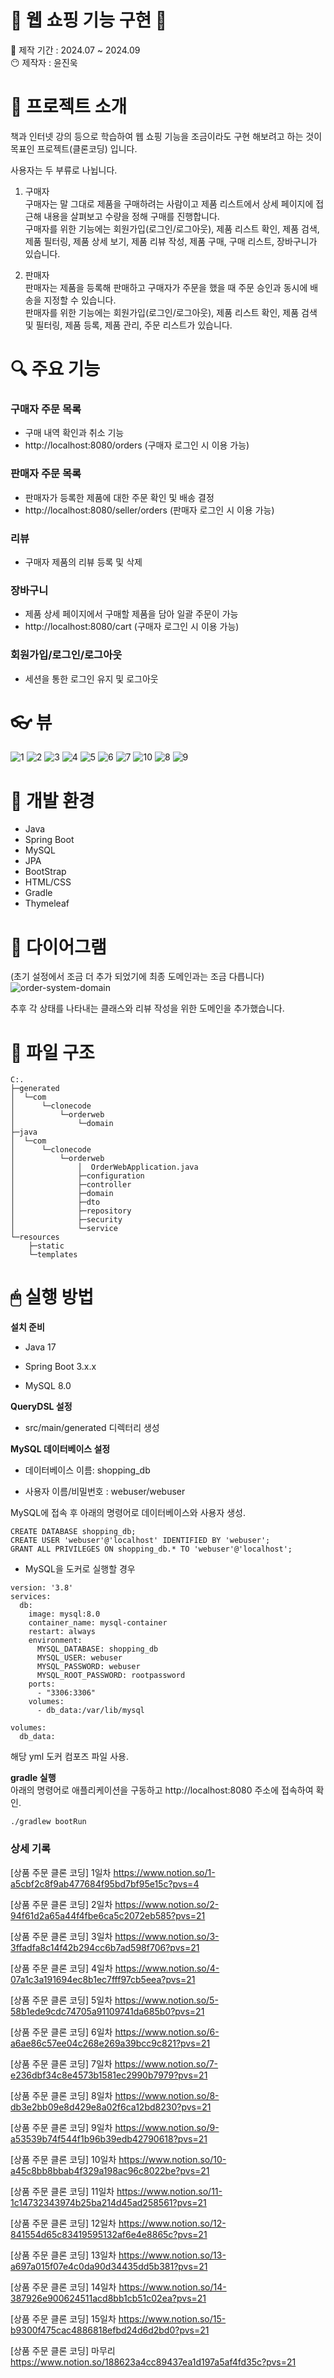 # 🛒 웹 쇼핑 기능 구현 🛒

📆 제작 기간 : 2024.07 ~ 2024.09  
😶 제작자 : 윤진욱


# 🧩 프로젝트 소개  

책과 인터넷 강의 등으로 학습하여 웹 쇼핑 기능을 조금이라도 구현 해보려고 하는 것이 목표인 프로젝트(클론코딩) 입니다.

사용자는 두 부류로 나뉩니다.
1. 구매자 </br>
   구매자는 말 그대로 제품을 구매하려는 사람이고 제품 리스트에서 상세 페이지에 접근해 내용을 살펴보고 수량을 정해 구매를 진행합니다. </br>
   구매자를 위한 기능에는 회원가입(로그인/로그아웃), 제품 리스트 확인, 제품 검색, 제품 필터링, 제품 상세 보기, 제품 리뷰 작성, 제품 구매, 구매 리스트, 장바구니가 있습니다.
    
2. 판매자 </br>
   판매자는 제품을 등록해 판매하고 구매자가 주문을 했을 때 주문 승인과 동시에 배송을 지정할 수 있습니다. </br>
   판매자를 위한 기능에는 회원가입(로그인/로그아웃), 제품 리스트 확인, 제품 검색 및 필터링, 제품 등록, 제품 관리, 주문 리스트가 있습니다.

# 🔍 주요 기능
### 구매자 주문 목록
* 구매 내역 확인과 취소 기능
* http://localhost:8080/orders (구매자 로그인 시 이용 가능) </br>
### 판매자 주문 목록
* 판매자가 등록한 제품에 대한 주문 확인 및 배송 결정
* http://localhost:8080/seller/orders (판매자 로그인 시 이용 가능) </br>
### 리뷰
* 구매자 제품의 리뷰 등록 및 삭제 </br>
### 장바구니
* 제품 상세 페이지에서 구매할 제품을 담아 일괄 주문이 가능
* http://localhost:8080/cart (구매자 로그인 시 이용 가능) </br>
### 회원가입/로그인/로그아웃
* 세션을 통한 로그인 유지 및 로그아웃

# 👓 뷰
![1](https://github.com/user-attachments/assets/17935d08-8662-4613-97a1-dd873480d762)
![2](https://github.com/user-attachments/assets/69f09ab7-6c03-400f-95a7-678b21eeb79d)
![3](https://github.com/user-attachments/assets/dc357557-6a3d-4ba4-9241-8638cc705210)
![4](https://github.com/user-attachments/assets/d75fffb0-b553-4a6c-8d77-3780b40d0f91)
![5](https://github.com/user-attachments/assets/45124fd6-ee18-404c-9271-0042c2cc13a4)
![6](https://github.com/user-attachments/assets/b52e3ad5-5c44-46e8-aab0-e6173cb7f17e)
![7](https://github.com/user-attachments/assets/6991eddb-2194-4e08-9a49-c45ce1dd05be)
![10](https://github.com/user-attachments/assets/8b272785-ebb6-4a58-9b6a-72a91de0790e)
![8](https://github.com/user-attachments/assets/438d27d8-928d-4906-a466-cc91e0006905)
![9](https://github.com/user-attachments/assets/f45368ab-51b5-4522-b9e8-bd22328588a1)


# 🔧 개발 환경
* Java   </br>
* Spring Boot </br>
* MySQL </br>
* JPA </br>
* BootStrap </br>
* HTML/CSS </br>
* Gradle </br>
* Thymeleaf </br>

# 📝 다이어그램
(초기 설정에서 조금 더 추가 되었기에 최종 도메인과는 조금 다릅니다)
![order-system-domain](https://github.com/user-attachments/assets/397ab660-1a29-4169-b6fb-e01947dc4e07)   

추후 각 상태를 나타내는 클래스와 리뷰 작성을 위한 도메인을 추가했습니다.   

# 📁 파일 구조
```
C:.
├─generated
│  └─com
│      └─clonecode
│          └─orderweb
│              └─domain             
├─java
│  └─com
│      └─clonecode
│          └─orderweb
│              │  OrderWebApplication.java
│              ├─configuration
│              ├─controller
│              ├─domain
│              ├─dto
│              ├─repository
│              ├─security
│              └─service              
└─resources
    ├─static      
    └─templates
```
       

# 🖱 실행 방법
**설치 준비**
* Java 17  

* Spring Boot 3.x.x  

* MySQL 8.0

**QueryDSL 설정**   </br>
* src/main/generated 디렉터리 생성   

**MySQL 데이터베이스 설정**  
+ 데이터베이스 이름: shopping_db

+ 사용자 이름/비밀번호 : webuser/webuser  

MySQL에 접속 후 아래의 명령어로 데이터베이스와 사용자 생성.
```
CREATE DATABASE shopping_db;  
CREATE USER 'webuser'@'localhost' IDENTIFIED BY 'webuser';  
GRANT ALL PRIVILEGES ON shopping_db.* TO 'webuser'@'localhost';
```

* MySQL을 도커로 실행할 경우
```
version: '3.8'
services:
  db:
    image: mysql:8.0
    container_name: mysql-container
    restart: always
    environment:
      MYSQL_DATABASE: shopping_db
      MYSQL_USER: webuser
      MYSQL_PASSWORD: webuser
      MYSQL_ROOT_PASSWORD: rootpassword
    ports:
      - "3306:3306"
    volumes:
      - db_data:/var/lib/mysql

volumes:
  db_data:
```
  해당 yml 도커 컴포즈 파일 사용.    

**gradle 실행** </br>
아래의 명령어로 애플리케이션을 구동하고 http://localhost:8080 주소에 접속하여 확인.
```
./gradlew bootRun
```


### 상세 기록  

[상품 주문 클론 코딩] 1일차 https://www.notion.so/1-a5cbf2c8f9ab477684f95bd7bf95e15c?pvs=4

[상품 주문 클론 코딩] 2일차 https://www.notion.so/2-94f61d2a65a44f4fbe6ca5c2072eb585?pvs=21

[상품 주문 클론 코딩] 3일차 https://www.notion.so/3-3ffadfa8c14f42b294cc6b7ad598f706?pvs=21

[상품 주문 클론 코딩] 4일차 https://www.notion.so/4-07a1c3a191694ec8b1ec7fff97cb5eea?pvs=21

[상품 주문 클론 코딩] 5일차 https://www.notion.so/5-58b1ede9cdc74705a91109741da685b0?pvs=21

[상품 주문 클론 코딩] 6일차 https://www.notion.so/6-a6ae86c57ee04c268e269a39bcc9c821?pvs=21

[상품 주문 클론 코딩] 7일차 https://www.notion.so/7-e236dbf34c8e4573b1581ec2990b7979?pvs=21

[상품 주문 클론 코딩] 8일차 https://www.notion.so/8-db3e2bb09e8d429e8a02f6ca12bd8230?pvs=21

[상품 주문 클론 코딩] 9일차 https://www.notion.so/9-a53539b74f544f1b96b39edb42790618?pvs=21

[상품 주문 클론 코딩] 10일차 https://www.notion.so/10-a45c8bb8bbab4f329a198ac96c8022be?pvs=21

[상품 주문 클론 코딩] 11일차 https://www.notion.so/11-1c14732343974b25ba214d45ad258561?pvs=21

[상품 주문 클론 코딩] 12일차 https://www.notion.so/12-841554d65c83419595132af6e4e8865c?pvs=21

[상품 주문 클론 코딩] 13일차 https://www.notion.so/13-a697a015f07e4c0da90d34435dd5b381?pvs=21

[상품 주문 클론 코딩] 14일차 https://www.notion.so/14-387926e900624511acd8bb1cb51c02ea?pvs=21

[상품 주문 클론 코딩] 15일차 https://www.notion.so/15-b9300f475cac4886818efbd24d6d2bd0?pvs=21

[상품 주문 클론 코딩] 마무리 https://www.notion.so/188623a4cc89437ea1d197a5af4fd35c?pvs=21  











